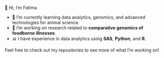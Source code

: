 
<!---
fatimohegbinola/fatimohegbinola is a ✨ special ✨ repository because its `README.md` (this file) appears on your GitHub profile.
You can click the Preview link to take a look at your changes.
--->
👋 Hi, I’m Fatima
- 🌱 I’m currently learning data analytics, genomics, and advanced technologies for animal science.
- 🔬 I’m working on research related to **comparative genomics of foodborne illnesses**.
- 📊 I have experience in data analytics using **SAS**, **Python**, and **R**.

Feel free to check out my repositories to see more of what I’m working on!
